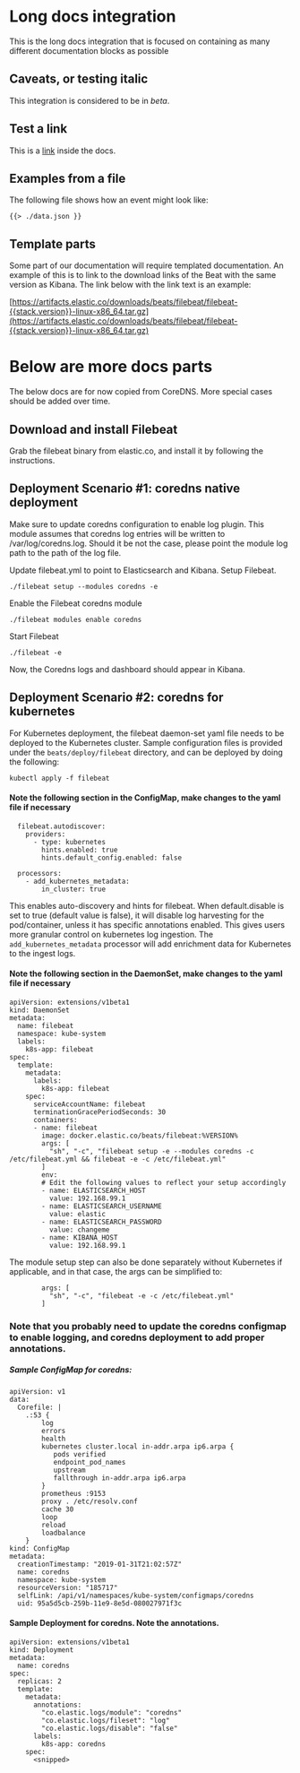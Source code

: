 
# Long docs integration

This is the long docs integration that is focused on containing as many different documentation blocks as possible

## Caveats, or testing italic

This integration is considered to be in _beta_.

## Test a link

This is a [link](https://github.com/elastic/package-registry) inside the docs.

## Examples from a file

The following file shows how an event might look like:

```
{{> ./data.json }}
```

## Template parts

Some part of our documentation will require templated documentation. An example of this is to link to the download links of the Beat with the same version as Kibana. The link below with the link text is an example:

[https://artifacts.elastic.co/downloads/beats/filebeat/filebeat-{{stack.version}}-linux-x86_64.tar.gz](https://artifacts.elastic.co/downloads/beats/filebeat/filebeat-{{stack.version}}-linux-x86_64.tar.gz)

# Below are more docs parts

The below docs are for now copied from CoreDNS. More special cases should be added over time.

## Download and install Filebeat

Grab the filebeat binary from elastic.co, and install it by following the instructions.

## Deployment Scenario #1: coredns native deployment

Make sure to update coredns configuration to enable log plugin. This module assumes that coredns log
entries will be written to /var/log/coredns.log. Should it be not the case, please point the module 
log path to the path of the log file. 

Update filebeat.yml to point to Elasticsearch and Kibana. 
Setup Filebeat.

```
./filebeat setup --modules coredns -e
```

Enable the Filebeat coredns module
```
./filebeat modules enable coredns
```

Start Filebeat
```
./filebeat -e
```

Now, the Coredns logs and dashboard should appear in Kibana.


## Deployment Scenario #2: coredns for kubernetes 

For Kubernetes deployment, the filebeat daemon-set yaml file needs to be deployed to the 
Kubernetes cluster. Sample configuration files is provided under the `beats/deploy/filebeat` 
directory, and can be deployed by doing the following:
```
kubectl apply -f filebeat
```

#### Note the following section in the ConfigMap, make changes to the yaml file if necessary
```
  filebeat.autodiscover:
    providers:
      - type: kubernetes
        hints.enabled: true
        hints.default_config.enabled: false

  processors:
    - add_kubernetes_metadata:
        in_cluster: true
```

This enables auto-discovery and hints for filebeat. When default.disable is set to true (default value is false), it will disable log harvesting for the pod/container, unless it has specific annotations enabled. This gives users more granular control on kubernetes log ingestion. The `add_kubernetes_metadata` processor will add enrichment data for Kubernetes to the ingest logs.

#### Note the following section in the DaemonSet, make changes to the yaml file if necessary
```
apiVersion: extensions/v1beta1
kind: DaemonSet
metadata:
  name: filebeat
  namespace: kube-system
  labels:
    k8s-app: filebeat
spec:
  template:
    metadata:
      labels:
        k8s-app: filebeat
    spec:
      serviceAccountName: filebeat
      terminationGracePeriodSeconds: 30
      containers:
      - name: filebeat
        image: docker.elastic.co/beats/filebeat:%VERSION%
        args: [
          "sh", "-c", "filebeat setup -e --modules coredns -c /etc/filebeat.yml && filebeat -e -c /etc/filebeat.yml"
        ]
        env:
        # Edit the following values to reflect your setup accordingly
        - name: ELASTICSEARCH_HOST
          value: 192.168.99.1
        - name: ELASTICSEARCH_USERNAME
          value: elastic
        - name: ELASTICSEARCH_PASSWORD
          value: changeme
        - name: KIBANA_HOST
          value: 192.168.99.1
```

The module setup step can also be done separately without Kubernetes if applicable, and in that case, the args can be simplified to:
```
        args: [
          "sh", "-c", "filebeat -e -c /etc/filebeat.yml"
        ]
```

### Note that you probably need to update the coredns configmap to enable logging, and coredns deployment to add proper annotations. 

##### Sample ConfigMap for coredns:

```
apiVersion: v1
data:
  Corefile: |
    .:53 {
        log
        errors
        health
        kubernetes cluster.local in-addr.arpa ip6.arpa {
           pods verified
           endpoint_pod_names
           upstream
           fallthrough in-addr.arpa ip6.arpa
        }
        prometheus :9153
        proxy . /etc/resolv.conf
        cache 30
        loop
        reload
        loadbalance
    }
kind: ConfigMap
metadata:
  creationTimestamp: "2019-01-31T21:02:57Z"
  name: coredns
  namespace: kube-system
  resourceVersion: "185717"
  selfLink: /api/v1/namespaces/kube-system/configmaps/coredns
  uid: 95a5d5cb-259b-11e9-8e5d-080027971f3c
```

#### Sample Deployment for coredns. Note the annotations.

```
apiVersion: extensions/v1beta1
kind: Deployment
metadata:
  name: coredns
spec:
  replicas: 2
  template:
    metadata:
      annotations:
        "co.elastic.logs/module": "coredns"
        "co.elastic.logs/fileset": "log"
        "co.elastic.logs/disable": "false"
      labels:
        k8s-app: coredns
    spec:
      <snipped>
```

